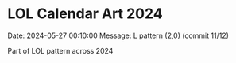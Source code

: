 # LOL Calendar Art 2024

Date: 2024-05-27 00:10:00
Message: L pattern (2,0) (commit 11/12)

Part of LOL pattern across 2024
